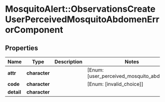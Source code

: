 # MosquitoAlert::ObservationsCreateUserPerceivedMosquitoAbdomenErrorComponent


## Properties
Name | Type | Description | Notes
------------ | ------------- | ------------- | -------------
**attr** | **character** |  | [Enum: [user_perceived_mosquito_abdomen]] 
**code** | **character** |  | [Enum: [invalid_choice]] 
**detail** | **character** |  | 


